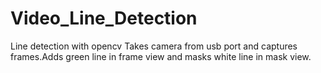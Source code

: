 # Video_Line_Detection
Line detection with opencv
Takes camera from usb port and captures frames.Adds green line in frame view and masks white line in mask view.
